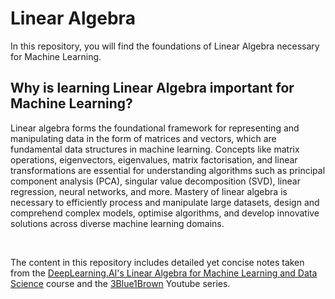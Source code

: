 # Linear Algebra

In this repository, you will find the foundations of Linear Algebra necessary for Machine Learning. 

## Why is learning Linear Algebra important for Machine Learning?

Linear algebra forms the foundational framework for representing and manipulating data in the form of matrices and vectors, which are fundamental data structures in machine learning. Concepts like matrix operations, eigenvectors, eigenvalues, matrix factorisation, and linear transformations are essential for understanding algorithms such as principal component analysis (PCA), singular value decomposition (SVD), linear regression, neural networks, and more. Mastery of linear algebra is necessary to efficiently process and manipulate large datasets, design and comprehend complex models, optimise algorithms, and develop innovative solutions across diverse machine learning domains.

<br />

The content in this repository includes detailed yet concise notes taken from the [DeepLearning.AI's Linear Algebra for Machine Learning and Data Science](https://www.coursera.org/learn/machine-learning-linear-algebra) course and the [3Blue1Brown](https://www.youtube.com/playlist?list=PLZHQObOWTQDPD3MizzM2xVFitgF8hE_ab) Youtube series.

